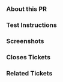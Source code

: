 ### About this PR


### Test Instructions


### Screenshots


### Closes Tickets


### Related Tickets

